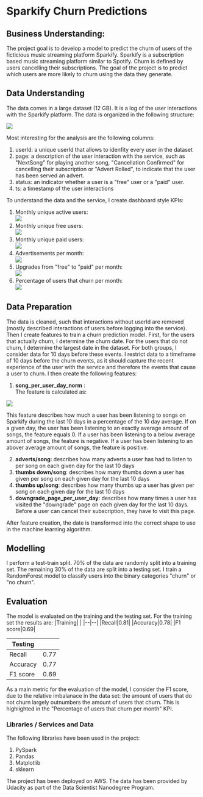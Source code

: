 # Sparkify Churn Predictions


## Business Understanding:
The project goal is to develop a model to predict the churn of users of the ficticious music streaming platform Sparkify. Sparkify is a subscription based music streaming platform similar to Spotify. Churn is defined by users cancelling their subscriptions. The goal of the project is to predict which users are more likely to churn using the data they generate.

## Data Understanding
The data comes in a large dataset (12 GB). It is a log of the user interactions with the Sparkify platform. The data is organized in the following structure:

![](data_structure.png)

Most interesting for the analysis are the following columns:
1) userId: a unique userId that allows to idenfity every user in the dataset
2) page: a description of the user interaction with the service, such as "NextSong" for playing another song, "Cancellation Confirmed" for cancelling their subscription or "Advert Rolled", to indicate that the user has been served an advert.
3) status: an indicator whether a user is a "free" user or a "paid" user.
4) ts: a timestamp of the user interactions

To understand the data and the service, I create dashboard style KPIs:
1) Monthly unique active users:  
![](monthly_active_users.png)
2) Monthly unique free users:  
![](monthly_free_users.png)
3) Monthly unique paid users:  
![](monthly_paid_users.png)
4) Advertisements per month:  
![](ads.png)
5) Upgrades from "free" to "paid" per month:  
![](upgrades_per_month.png)  
6) Percentage of users that churn per month:  
![](user_churn_per_month.png)

## Data Preparation 
The data is cleaned, such that interactions without userId are removed (mostly described interactions of users before logging into the service). Then I create features to train a churn prediction model. First, for the users that actually churn, I determine the churn date. For the users that do not churn, I determine the largest date in the dataset. For both groups, I consider data for 10 days before these events. I restrict data to a timeframe of 10 days before the churn events, as it should capture the recent experience of the user with the service and therefore the events that cause a user to churn. I then create the following features:

1) **song_per_user_day_norm** :   
The feature is calculated as:

![](equation.png)  

This feature describes how much a user has been listening to songs on Sparkify during the last 10 days in a percentage of the 10 day average. If on a given day, the user has been listening to an exactly average amount of songs, the feature equals 0. If a user has been listening to a below average amount of songs, the feature is negative. If a user has been listening to an abover average amount of songs, the feature is positive.

2) **adverts/song**: describes how many adverts a user has had to listen to per song on each given day for the last 10 days
3) **thumbs down/song**: describes how many thumbs down a user has given per song on each given day for the last 10 days 
4) **thumbs up/song**:  describes how many thumbs up a user has given per song on each given day for the last 10 days
5) **downgrade_page_per_user_day**: describes how many times a user has visited the "downgrade" page on each given day for the last 10 days. Before a user can cancel their subscription, they have to visit this page.

After feature creation, the date is transformed into the correct shape to use in the machine learning algorithm.

## Modelling
I perform a test-train split. 70% of the data are randomly split into a training set. The remaining 30% of the data are split into a testing set. I train a RandomForest model to classify users into the binary categories "churn" or "no churn". 

## Evaluation
The model is evaluated on the training and the testing set. For the training set the results are:
|Training|  |
|--|--|
|Recall|0.81|
|Accuracy|0.78|
|F1 score|0.69|

|Testing|  |
|--|--|
|Recall|0.77|
|Accuracy|0.77|
|F1 score|0.69|

As a main metric for the evaluation of the model, I consider the F1 score, due to the relative imbalanace in the data set: the amount of users that do not churn largely outnumbers the amount of users that churn. This is highlighted in the "Percentage of users that churn per month" KPI.

### Libraries / Services and Data
The following libraries have been used in the project:
1) PySpark
2) Pandas
3) Matplotlib
4) sklearn

The project has been deployed on AWS. The data has been provided by Udacity as part of the Data Scientist Nanodegree Program.
	
